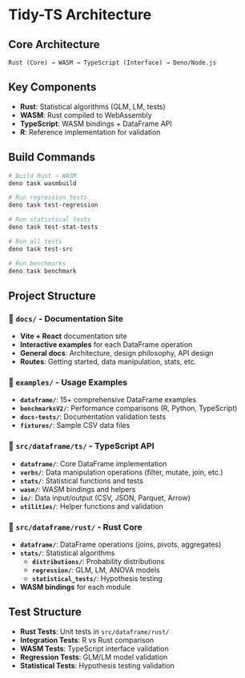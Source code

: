 # Tidy-TS Architecture

## Core Architecture
```
Rust (Core) → WASM → TypeScript (Interface) → Deno/Node.js
```

## Key Components
- **Rust**: Statistical algorithms (GLM, LM, tests)
- **WASM**: Rust compiled to WebAssembly
- **TypeScript**: WASM bindings + DataFrame API
- **R**: Reference implementation for validation

## Build Commands
```bash
# Build Rust → WASM
deno task wasmbuild

# Run regression tests
deno task test-regression

# Run statistical tests  
deno task test-stat-tests

# Run all tests
deno task test-src

# Run benchmarks
deno task benchmark
```

## Project Structure

### 📁 `docs/` - Documentation Site
- **Vite + React** documentation site
- **Interactive examples** for each DataFrame operation
- **General docs**: Architecture, design philosophy, API design
- **Routes**: Getting started, data manipulation, stats, etc.

### 📁 `examples/` - Usage Examples
- **`dataframe/`**: 15+ comprehensive DataFrame examples
- **`benchmarksV2/`**: Performance comparisons (R, Python, TypeScript)
- **`docs-tests/`**: Documentation validation tests
- **`fixtures/`**: Sample CSV data files

### 📁 `src/dataframe/ts/` - TypeScript API
- **`dataframe/`**: Core DataFrame implementation
- **`verbs/`**: Data manipulation operations (filter, mutate, join, etc.)
- **`stats/`**: Statistical functions and tests
- **`wasm/`**: WASM bindings and helpers
- **`io/`**: Data input/output (CSV, JSON, Parquet, Arrow)
- **`utilities/`**: Helper functions and validation

### 📁 `src/dataframe/rust/` - Rust Core
- **`dataframe/`**: DataFrame operations (joins, pivots, aggregates)
- **`stats/`**: Statistical algorithms
  - **`distributions/`**: Probability distributions
  - **`regression/`**: GLM, LM, ANOVA models
  - **`statistical_tests/`**: Hypothesis testing
- **WASM bindings** for each module

## Test Structure
- **Rust Tests**: Unit tests in `src/dataframe/rust/`
- **Integration Tests**: R vs Rust comparison
- **WASM Tests**: TypeScript interface validation
- **Regression Tests**: GLM/LM model validation
- **Statistical Tests**: Hypothesis testing validation
